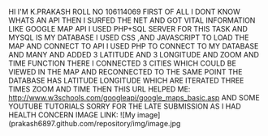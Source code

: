 HI I'M K.PRAKASH
ROLL NO 106114069 
FIRST OF ALL I DONT KNOW WHATS AN API THEN I SURFED THE NET AND GOT VITAL INFORMATION LIKE GOOGLE MAP API
I USED PHP+SQL SERVER FOR THIS TASK AND MYSQL IS MY DATABASE
I USED CSS ,AND JAVASCRIPT TO LOAD THE MAP AND CONNECT TO API
I USED PHP TO CONNECT TO MY DATABASE AND MANY AND ADDED 3 LATITUDE AND 3 LONGITUDE AND ZOOM AND TIME FUNCTION
THERE I CONNECTED 3 CITIES WHICH COULD BE VIEWED IN THE MAP AND RECONNECTED TO THE SAME POINT
THE DATABASE HAS
LATITUDE LONGITUDE WHICH ARE ITERATED THREE TIMES ZOOM AND TIME
THEN THIS URL HELPED ME:
http://www.w3schools.com/googleapi/google_maps_basic.asp
AND SOME YOUTUBE TUTORIALS
SORRY FOR THE LATE SUBMISSION AS I HAD HEALTH CONCERN
IMAGE LINK:
![My image](prakash6897.github.com/repository/img/image.jpg


 

